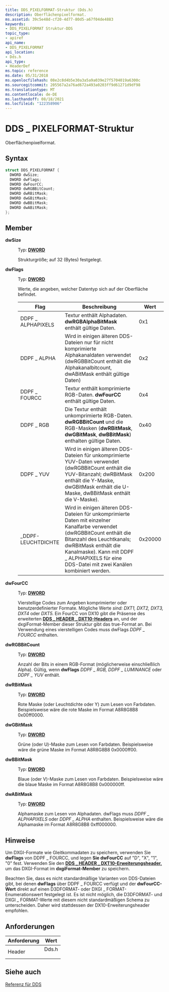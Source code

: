 ```yaml
---
title: DDS_PIXELFORMAT-Struktur (Dds.h)
description: Oberflächenpixelformat.
ms.assetid: 39c5e48d-cf20-4d77-80d5-a67f04de4883
keywords:
- DDS_PIXELFORMAT Struktur-DDS
topic_type:
- apiref
api_name:
- DDS_PIXELFORMAT
api_location:
- Dds.h
api_type:
- HeaderDef
ms.topic: reference
ms.date: 05/31/2018
ms.openlocfilehash: 08e2c8d4b5e30a3a5a9a039e27f5704019a6300c
ms.sourcegitcommit: 205567a2a76ad672a493a0203ff9d61271d9df98
ms.translationtype: MT
ms.contentlocale: de-DE
ms.lasthandoff: 08/18/2021
ms.locfileid: "122358906"
---
```

# <a name="dds_pixelformat-structure"></a>DDS \_ PIXELFORMAT-Struktur

Oberflächenpixelformat.

## <a name="syntax"></a>Syntax


```C++
struct DDS_PIXELFORMAT {
  DWORD dwSize;
  DWORD dwFlags;
  DWORD dwFourCC;
  DWORD dwRGBBitCount;
  DWORD dwRBitMask;
  DWORD dwGBitMask;
  DWORD dwBBitMask;
  DWORD dwABitMask;
};
```



## <a name="members"></a>Member

<dl> <dt>

**dwSize**
</dt> <dd>

Typ: **[ **DWORD**](/windows/desktop/WinProg/windows-data-types)**

</dd> <dd>

Strukturgröße; auf 32 (Bytes) festgelegt.

</dd> <dt>

**dwFlags**
</dt> <dd>

Typ: **[ **DWORD**](/windows/desktop/WinProg/windows-data-types)**

</dd> <dd>

Werte, die angeben, welcher Datentyp sich auf der Oberfläche befindet.



| Flag              | Beschreibung                                                                                                                                                                                                                                | Wert   |
|-------------------|--------------------------------------------------------------------------------------------------------------------------------------------------------------------------------------------------------------------------------------------|---------|
| DDPF \_ ALPHAPIXELS | Textur enthält Alphadaten. **dwRGBAlphaBitMask** enthält gültige Daten.                                                                                                                                                                    | 0x1     |
| DDPF \_ ALPHA       | Wird in einigen älteren DDS-Dateien nur für nicht komprimierte Alphakanaldaten verwendet (dwRGBBitCount enthält die Alphakanalbitcount, dwABitMask enthält gültige Daten)                                                                                  | 0x2     |
| DDPF \_ FOURCC      | Textur enthält komprimierte RGB-Daten. **dwFourCC** enthält gültige Daten.                                                                                                                                                                    | 0x4     |
| DDPF \_ RGB         | Die Textur enthält unkomprimierte RGB-Daten. **dwRGBBitCount** und die RGB-Masken (**dwRBitMask**, **dwGBitMask**, **dwBBitMask**) enthalten gültige Daten.                                                                                           | 0x40    |
| DDPF \_ YUV         | Wird in einigen älteren DDS-Dateien für unkomprimierte YUV-Daten verwendet (dwRGBBitCount enthält die YUV-Bitanzahl; dwRBitMask enthält die Y-Maske, dwGBitMask enthält die U-Maske, dwBBitMask enthält die V-Maske).                                          | 0x200   |
| \_DDPF-LEUCHTDICHTE   | Wird in einigen älteren DDS-Dateien für unkomprimierte Daten mit einzelner Kanalfarbe verwendet (dwRGBBitCount enthält die Bitanzahl des Leuchtkanals; dwRBitMask enthält die Kanalmaske). Kann mit DDPF \_ ALPHAPIXELS für eine DDS-Datei mit zwei Kanälen kombiniert werden. | 0x20000 |



 

</dd> <dt>

**dwFourCC**
</dt> <dd>

Typ: **[ **DWORD**](/windows/desktop/WinProg/windows-data-types)**

</dd> <dd>

Vierstellige Codes zum Angeben komprimierter oder benutzerdefinierter Formate. Mögliche Werte *sind: DXT1,* *DXT2,* *DXT3,* *DXT4* oder *DXT5.* Ein FourCC von DX10 gibt die Präsense des erweiterten [**DDS \_ HEADER \_ DXT10-Headers**](dds-header-dxt10.md) an, und der dxgiFormat-Member dieser Struktur gibt das true-Format an. Bei Verwendung eines vierstelligen Codes muss dwFlags *DDPF \_ FOURCC* enthalten.

</dd> <dt>

**dwRGBBitCount**
</dt> <dd>

Typ: **[ **DWORD**](/windows/desktop/WinProg/windows-data-types)**

</dd> <dd>

Anzahl der Bits in einem RGB-Format (möglicherweise einschließlich Alpha). Gültig, wenn **dwFlags** *DDPF \_ RGB,* *DDPF \_ LUMINANCE* oder *DDPF \_ YUV* enthält.

</dd> <dt>

**dwRBitMask**
</dt> <dd>

Typ: **[ **DWORD**](/windows/desktop/WinProg/windows-data-types)**

</dd> <dd>

Rote Maske (oder Leuchtdichte oder Y) zum Lesen von Farbdaten. Beispielsweise wäre die rote Maske im Format A8R8G8B8 0x00ff0000.

</dd> <dt>

**dwGBitMask**
</dt> <dd>

Typ: **[ **DWORD**](/windows/desktop/WinProg/windows-data-types)**

</dd> <dd>

Grüne (oder U)-Maske zum Lesen von Farbdaten. Beispielsweise wäre die grüne Maske im Format A8R8G8B8 0x0000ff00.

</dd> <dt>

**dwBBitMask**
</dt> <dd>

Typ: **[ **DWORD**](/windows/desktop/WinProg/windows-data-types)**

</dd> <dd>

Blaue (oder V)-Maske zum Lesen von Farbdaten. Beispielsweise wäre die blaue Maske im Format A8R8G8B8 0x000000ff.

</dd> <dt>

**dwABitMask**
</dt> <dd>

Typ: **[ **DWORD**](/windows/desktop/WinProg/windows-data-types)**

</dd> <dd>

Alphamaske zum Lesen von Alphadaten. dwFlags muss *DDPF \_ ALPHAPIXELS* oder *DDPF \_ ALPHA* enthalten. Beispielsweise wäre die Alphamaske im Format A8R8G8B8 0xff000000.

</dd> </dl>

## <a name="remarks"></a>Hinweise

Um DXGI-Formate wie Gleitkommadaten zu speichern, verwenden Sie **dwFlags** von DDPF \_ FOURCC, und legen **Sie dwFourCC** auf "D", "X", "1", "0" fest. Verwenden Sie den [**DDS \_ HEADER \_ DXT10-Erweiterungsheader,**](dds-header-dxt10.md) um das DXGI-Format im **dxgiFormat-Member** zu speichern.

Beachten Sie, dass es nicht standardmäßige Varianten von DDS-Dateien gibt, bei denen **dwFlags** über DDPF \_ FOURCC verfügt und der **dwFourCC-Wert** direkt auf einen D3DFORMAT- oder DXGI \_ FORMAT-Enumerationswert festgelegt ist. Es ist nicht möglich, die D3DFORMAT- und DXGI \_ FORMAT-Werte mit diesem nicht standardmäßigen Schema zu unterscheiden. Daher wird stattdessen der DX10-Erweiterungsheader empfohlen.

## <a name="requirements"></a>Anforderungen



| Anforderung | Wert |
|-------------------|----------------------------------------------------------------------------------|
| Header<br/> | <dl> <dt>Dds.h</dt> </dl> |



## <a name="see-also"></a>Siehe auch

<dl> <dt>

[Referenz für DDS](dx-graphics-dds-reference.md)
</dt> </dl>

 

